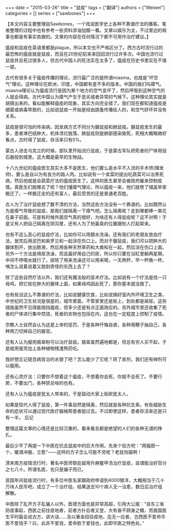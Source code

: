 +++ 
date = "2015-03-26"
title = "鼠疫"
tags = ["翻译"]
authors = ["Weiwei"]
categories = []
series = ["sawbones"]
+++

【本文内容主要整理自Sawbones，一个戏说医学史上各种不靠谱疗法的播客。笔者整理的过程中也有参考一些资料添油加醋一番。文章以娱乐为主，不过里边的故事也都是有事实依据的。文章的内容在任何情况下都不可用作治疗建议。】

瘟疫和鼠疫在英语里都是plague，所以本文也不严格区分了。西方古时流行过的最恐怖的瘟疫就是鼠疫，而且在20世纪前来来回回流行过许多次。中国也流行过鼠疫并且死过很多人，但古代中国人的死法实在太多了，瘟疫在历史书里实在不值一提。

古代有很多关于瘟疫传播的理论，流行最广泛的是所谓miasma，也就是“坏空气”理论。这种理论在欧洲，印度，中国都有差不多的版本。中国的我们叫瘴气。miasma理论认为瘟疫流行是因为某个地方的空气变坏了，然后呼吸到这种空气的人就会得病。古代中国认为瘴气产生于恶劣或者异常的气候下。这种理论其实就是胡猜出来的，看似能解释瘟疫的现象，其实方向完全错了。我们现在都知道瘟疫是细菌或病毒导致的，比如说鼠疫一开始是经由跳蚤传播给人的，和空气好坏并没有关系。

鼠疫是很可怕的传染病，因发病方式不同分为腺鼠疫和肺鼠疫。腺鼠疫发生的最多，患者淋巴结肿大，机体溃烂脱落，肺鼠疫则是肺部感染致死，死相大概略微好看点。古时得了鼠疫，存活率只有5%。

蒙古人进击乌克兰的时候，部队里开始流行鼠疫，于是蒙古军队把死者的尸体用投石器投到城里。这大概是最早的生物战。

十八九世纪的瘟疫医生其实大多不是医生，他们要么是水平不入流的手术师(理发师)，要么是自以为有良方的路人丙。比如说有一个卖菜的提出吃蔬菜可以治黑死病，然后他就是会蔬菜疗法的瘟疫医生了。这样的医生甚至会被政府雇来控制疫情。真医生们跑哪去了呢？他们懂瘴气理论，所以瘟疫一来，他们就卷了铺盖举家搬迁了。一样搬迁走的还有富人，最后受苦的还是普通老百姓。

古人为了治疗鼠疫想了数不清的方法，当然这些方法没有一个靠谱的。比如既然认为是瘴气导致的鼠疫，那我们就隔离一下瘴气吧。怎么隔离呢？走到哪都捧一束花在鼻子前面。可是有时候外面空气真的很好，为啥还有人得鼠疫呢？这不对啊！于是又有人把自己隔离在阴沟里，还有人为了抢最臭的位置跟别人打起架来。

也有不这么恶心的鼠疫疗法，比如你可以用醋水洗澡。还有我们的老朋友放血疗法，放完后用泥巴和紫罗兰和一起涂在伤口上。而对于腺鼠疫，我们可以把肿大的腺体割开，放出脓液，然后用各种天然草药和大粪和在一起，然后涂在伤口上面。另外一个方法是用尿洗澡，而且最好用自己的尿，所以你只要在浴缸里躺两星期，中间不停喝水就行了。尿除了用来洗澡还可以用来喝，一天两杯，早一杯晚一杯。咦怎么说着说着又跑到奇怪的东西上去了？

除了这些自然疗法以外，我们还有魔法般的巫术疗法。比如说有一个疗法是找一只母鸡，把它拴在肿大的腺体上面，如果母鸡因此死了，那你基本就没救了。

也有些没这么不靠谱的疗法，比如说健康饮食，比如说搞好室内外环境卫生之类，中世纪的卫生状况是很差的，城市里面，不管家里还是街上，到处都是屎尿。这些措施虽然不见得能阻挡瘟疫，但多少还是有点正面效应的。另外城市里还收集了死者的尸体进行集中焚烧，死者的衣物也包括在内，这也在一定程度上控制了疫情。

宗教人士自然会认为这是上帝的惩罚，于是各种忏悔自虐，各种用鞭子抽自己，各种用刀切掉自己的器官。

还有人认为服用翡翠粉可以治疗鼠疫。翡翠虽然遍地都是，但总有穷人买不起，于是就用蛋壳加上各种植物残渣熬药吃。

我好想忘记提百病皆治的水银了吧？怎么能少了它呢？除了汞剂，我们还有砷剂可以服用。

还有心灵疗法：只要你不想着这个瘟疫，不想着你会死，你就不会死了。不要行房，不要出门，各种禁忌啥的也有。

还有人认为瘟疫是犹太人带来的，于是鼓动大家上街砍犹太人。

如果是现代人得了鼠疫，第一件事自然是隔离，然后就是各种抗生素。有些威胁生命的症状可以通过现代医疗器械帮患者挺过去。不过即使这样，患者存活率还是只有一半。
后记

整理这篇文章的心情还是比较沉重的，看来看去都是绝望的人们的各种无谓的挣扎。

最后少不了再提一下中医在抗击鼠疫中的巨大作用。先来个验方吧：“用猫胆一个，暖酒冲服，立愈”——这样的方子怎么可能不灵呢？老鼠怕猫啊！

清末南方疫情流行时，著名中医师黎庇留用升麻鳖甲汤治疗鼠疫，自谓能治好百分之七八十。所谓名医，也只是骗子而已。

民国年间鼠疫流行时，有多位中医名家跟政府申请到4000银洋，大概相当于几十万块人民币吧，成立了一个治疗组，结果送去10个病人无一治愈，数日后治疗组解散。

中医除了乱开方子乱骗人以外，医德方面也是异常高超，引用大公报：“自东三省防疫事起，西医之前往疫地者，前者方扑后者又登，大有奋不顾身之概，而我国医生平时最会说古方，讲大话……及以重金招往疫地，迄无一应者，岂西医不爱命华医不爱钱乎？曰，此非不爱钱，爱命胜于爱钱也，此即华医之特色处。”
